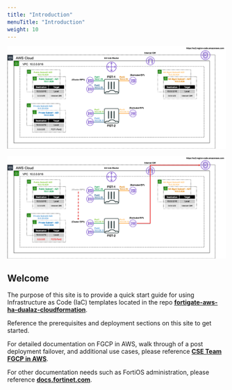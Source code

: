 ```yaml
---
title: "Introduction"
menuTitle: "Introduction"
weight: 10
---
```


![Example Diagram](fgcp-daz1.png)

![Example Diagram](fgcp-daz2.png)

## Welcome

The purpose of this site is to provide a quick start guide for using Infrastructure as Code (IaC) templates located in the repo [**fortigate-aws-ha-dualaz-cloudformation**](https://github.com/FortinetCloudCSE/fortigate-aws-ha-dualaz-cloudformation).

Reference the prerequisites and deployment sections on this site to get started.

For detailed documentation on FGCP in AWS, walk through of a post deployment failover, and additional use cases, please reference [**CSE Team FGCP in AWS**](https://fortinetcloudcse.github.io/FGCP-in-AWS).

For other documentation needs such as FortiOS administration, please reference [**docs.fortinet.com**](https://docs.fortinet.com/). 
